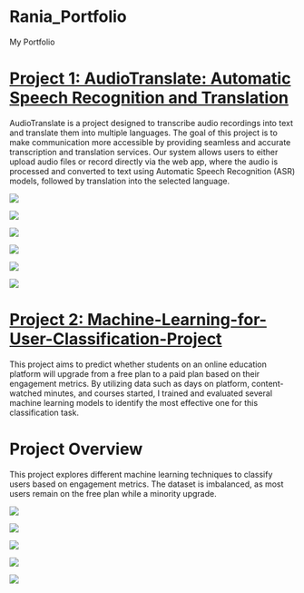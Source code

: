 # Rania_Portfolio
My Portfolio
# [Project 1: AudioTranslate: Automatic Speech Recognition and Translation](https://github.com/MohamedeEssam/automatic-speech-recognation)

AudioTranslate is a project designed to transcribe audio recordings into text and translate them into multiple languages. The goal of this project is to make communication more accessible by providing seamless and accurate transcription and translation services. Our system allows users to either upload audio files or record directly via the web app, where the audio is processed and converted to text using Automatic Speech Recognition (ASR) models, followed by translation into the selected language.

![](/project%201%20images/1.png)

![](/project%201%20images/2.jpg)

![](/project%201%20images/3.jpg)

![](/project%201%20images/4.jpg)

![](/project%201%20images/5.jpg)

![](/project%201%20images/6.png)

# [Project 2: Machine-Learning-for-User-Classification-Project](https://github.com/RaniaBadawi/Machine-Learning-for-User-Classification-Project)
This project aims to predict whether students on an online education platform will upgrade from a free plan to a paid plan based on their engagement metrics. By utilizing data such as days on platform, content-watched minutes, and courses started, I trained and evaluated several machine learning models to identify the most effective one for this classification task.
# Project Overview
This project explores different machine learning techniques to classify users based on engagement metrics. The dataset is imbalanced, as most users remain on the free plan while a minority upgrade.

![](/Project%202%20images/1.jpeg)

![](/Project%202%20images/2.jpeg)

![](/Project%202%20images/3.jpeg)

![](/Project%202%20images/4.jpeg)

![](/Project%202%20images/5.jpeg)

